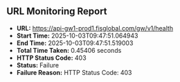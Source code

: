 ## URL Monitoring Report

- **URL:** https://api-gw1-prod1.fisglobal.com/gw/v1/health
- **Start Time:** 2025-10-03T09:47:51.064943
- **End Time:** 2025-10-03T09:47:51.519003
- **Total Time Taken:** 0.45406 seconds
- **HTTP Status Code:** 403
- **Status:** Failure
- **Failure Reason:** HTTP Status Code: 403
